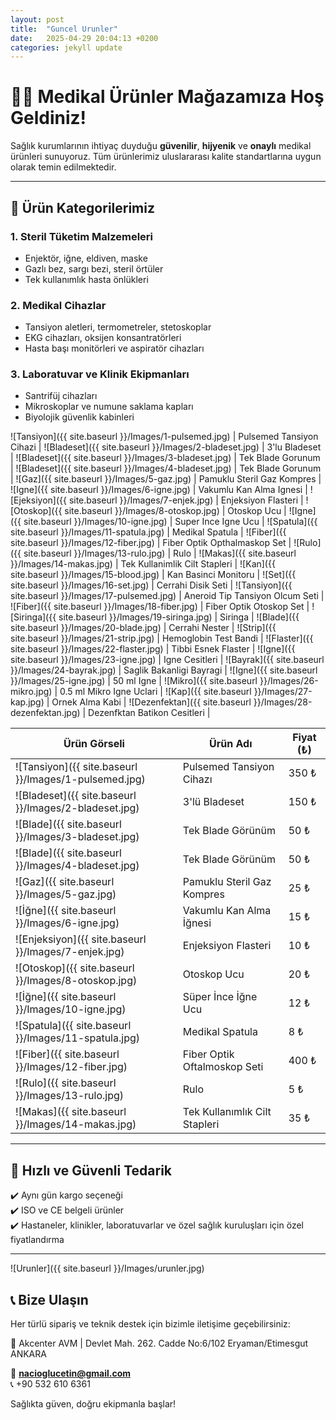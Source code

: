 ```yaml
---
layout: post
title:  "Guncel Urunler"
date:   2025-04-29 20:04:13 +0200
categories: jekyll update
---
```

# 👩‍⚕️ Medikal Ürünler Mağazamıza Hoş Geldiniz!

Sağlık kurumlarının ihtiyaç duyduğu **güvenilir**, **hijyenik** ve **onaylı** medikal ürünleri sunuyoruz. Tüm ürünlerimiz uluslararası kalite standartlarına uygun olarak temin edilmektedir.

---

## 🏥 Ürün Kategorilerimiz

### 1. **Steril Tüketim Malzemeleri**
- Enjektör, iğne, eldiven, maske
- Gazlı bez, sargı bezi, steril örtüler
- Tek kullanımlık hasta önlükleri

### 2. **Medikal Cihazlar**
- Tansiyon aletleri, termometreler, stetoskoplar
- EKG cihazları, oksijen konsantratörleri
- Hasta başı monitörleri ve aspiratör cihazları

### 3. **Laboratuvar ve Klinik Ekipmanları**
- Santrifüj cihazları
- Mikroskoplar ve numune saklama kapları
- Biyolojik güvenlik kabinleri

![Tansiyon]({{ site.baseurl }}/Images/1-pulsemed.jpg)
| Pulsemed Tansiyon Cihazi |
![Bladeset]({{ site.baseurl }}/Images/2-bladeset.jpg)
| 3'lu Bladeset |
![Bladeset]({{ site.baseurl }}/Images/3-bladeset.jpg)
| Tek Blade Gorunum |
![Bladeset]({{ site.baseurl }}/Images/4-bladeset.jpg)
| Tek Blade Gorunum |
![Gaz]({{ site.baseurl }}/Images/5-gaz.jpg)
| Pamuklu Steril Gaz Kompres |
![Igne]({{ site.baseurl }}/Images/6-igne.jpg)
| Vakumlu Kan Alma Ignesi |
![Ejeksiyon]({{ site.baseurl }}/Images/7-enjek.jpg)
| Enjeksiyon Flasteri |
![Otoskop]({{ site.baseurl }}/Images/8-otoskop.jpg)
| Otoskop Ucu |
![Igne]({{ site.baseurl }}/Images/10-igne.jpg)
| Super Ince Igne Ucu  |
![Spatula]({{ site.baseurl }}/Images/11-spatula.jpg)
| Medikal Spatula |
![Fiber]({{ site.baseurl }}/Images/12-fiber.jpg)
| Fiber Optik Opthalmaskop Set |
![Rulo]({{ site.baseurl }}/Images/13-rulo.jpg)
| Rulo |
![Makas]({{ site.baseurl }}/Images/14-makas.jpg)
| Tek Kullanimlik Cilt Stapleri |
![Kan]({{ site.baseurl }}/Images/15-blood.jpg)
| Kan Basinci Monitoru |
![Set]({{ site.baseurl }}/Images/16-set.jpg)
| Cerrahi Disik Seti |
![Tansiyon]({{ site.baseurl }}/Images/17-pulsemed.jpg)
| Aneroid Tip Tansiyon Olcum Seti |
![Fiber]({{ site.baseurl }}/Images/18-fiber.jpg)
| Fiber Optik Otoskop Set |
![Siringa]({{ site.baseurl }}/Images/19-siringa.jpg)
| Siringa |
![Blade]({{ site.baseurl }}/Images/20-blade.jpg)
| Cerrahi Nester |
![Strip]({{ site.baseurl }}/Images/21-strip.jpg)
| Hemoglobin Test Bandi |
![Flaster]({{ site.baseurl }}/Images/22-flaster.jpg)
| Tibbi Esnek Flaster |
![Igne]({{ site.baseurl }}/Images/23-igne.jpg)
| Igne Cesitleri |
![Bayrak]({{ site.baseurl }}/Images/24-bayrak.jpg)
| Saglik Bakanligi Bayragi |
![Igne]({{ site.baseurl }}/Images/25-igne.jpg)
| 50 ml Igne |
![Mikro]({{ site.baseurl }}/Images/26-mikro.jpg)
| 0.5 ml Mikro Igne Uclari |
![Kap]({{ site.baseurl }}/Images/27-kap.jpg)
| Ornek Alma Kabi |
![Dezenfektan]({{ site.baseurl }}/Images/28-dezenfektan.jpg)
| Dezenfktan Batikon Cesitleri |


| Ürün Görseli | Ürün Adı                                | Fiyat (₺) |
|--------------|------------------------------------------|-----------|
| ![Tansiyon]({{ site.baseurl }}/Images/1-pulsemed.jpg)   | Pulsemed Tansiyon Cihazı             | 350 ₺     |
| ![Bladeset]({{ site.baseurl }}/Images/2-bladeset.jpg)   | 3'lü Bladeset                        | 150 ₺     |
| ![Blade]({{ site.baseurl }}/Images/3-bladeset.jpg)      | Tek Blade Görünüm                    | 50 ₺      |
| ![Blade]({{ site.baseurl }}/Images/4-bladeset.jpg)      | Tek Blade Görünüm                    | 50 ₺      |
| ![Gaz]({{ site.baseurl }}/Images/5-gaz.jpg)             | Pamuklu Steril Gaz Kompres          | 25 ₺      |
| ![İğne]({{ site.baseurl }}/Images/6-igne.jpg)           | Vakumlu Kan Alma İğnesi             | 15 ₺      |
| ![Enjeksiyon]({{ site.baseurl }}/Images/7-enjek.jpg)    | Enjeksiyon Flasteri                 | 10 ₺      |
| ![Otoskop]({{ site.baseurl }}/Images/8-otoskop.jpg)     | Otoskop Ucu                         | 20 ₺      |
| ![İğne]({{ site.baseurl }}/Images/10-igne.jpg)          | Süper İnce İğne Ucu                 | 12 ₺      |
| ![Spatula]({{ site.baseurl }}/Images/11-spatula.jpg)    | Medikal Spatula                     | 8 ₺       |
| ![Fiber]({{ site.baseurl }}/Images/12-fiber.jpg)        | Fiber Optik Oftalmoskop Seti        | 400 ₺     |
| ![Rulo]({{ site.baseurl }}/Images/13-rulo.jpg)          | Rulo                                 | 5 ₺       |
| ![Makas]({{ site.baseurl }}/Images/14-makas.jpg)        | Tek Kullanımlık Cilt Stapleri       | 35 ₺      |



---

## 🚚 Hızlı ve Güvenli Tedarik

✔️ Aynı gün kargo seçeneği  
✔️ ISO ve CE belgeli ürünler  
✔️ Hastaneler, klinikler, laboratuvarlar ve özel sağlık kuruluşları için özel fiyatlandırma

---

<!-- *Elimizdeki urunlerden bir kare* -->
![Urunler]({{ site.baseurl }}/Images/urunler.jpg)



## 📞 Bize Ulaşın

Her türlü sipariş ve teknik destek için bizimle iletişime geçebilirsiniz:

📍 Akcenter AVM | Devlet Mah. 262. Cadde No:6/102 Eryaman/Etimesgut ANKARA

📧 **nacioglucetin@gmail.com**  
📞 +90 532 610 6361 

Sağlıkta güven, doğru ekipmanla başlar!
